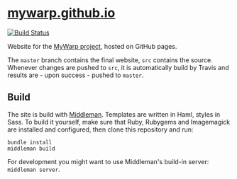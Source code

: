 # [mywarp.github.io](https://mywarp.github.io)
[![Build Status](https://travis-ci.org/MyWarp/mywarp.github.io.svg?branch=src)](https://travis-ci.org/MyWarp/mywarp.github.io)

Website for the [MyWarp project](https://github.com/MyWarp/MyWarp), hosted on GitHub pages.

The `master` branch contains the final website, `src` contains the source. Whenever changes are pushed to `src`, it is automatically build by Travis and results are - upon success - pushed to `master`.

## Build

The site is build with [Middleman](https://middlemanapp.com). Templates are written in Haml, styles in Sass. To build it yourself, make sure that Ruby, Rubygems and Imagemagick are installed and configured, then clone this repository and run:

```
bundle install
middleman build
```

For development you might want to use Middleman's build-in server: `middleman server`.
